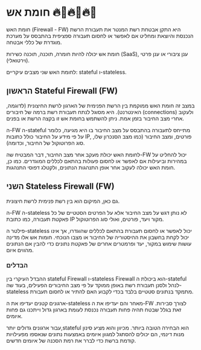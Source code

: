 # חומת אש 🔥🧱🔥🧱🔥🧱


חומת האש (Firewall - FW) היא התקן אבטחת רשת המנטר את תעבורת הרשת הנכנסת והיוצאת ומחליט אם לאפשר או לחסום תעבורה ספציפית בהתבסס על מערכת מוגדרת של כללי אבטחה.

חומת אש יכולה להיות חומרה, תוכנה, תוכנה כשירות (SaaS), ענן ציבורי או ענן פרטי (וירטואלי). 

לחומת האש שני מצבים עיקריים: stateful ו-stateless.

## הראשון Stateful Firewall (FW)
במצב זה חומת האש ממוקמת בין הרשת הפנימית של הארגון לרשת החיצונית (לדוגמה, האינטרנט). היא מסוגל לנתח תעבורת רשת ברמה של חיבורים (connections) ולעקוב אחרי מצב החיבור בזמן אמת. ניתן להשתמש בחומת אש זו בקצה הרשת או בפנים.

ה-FW ה-stateful מתייחס לתעבורה בהתבסס על מצב החיבור בו היא מגיעה, כלומר על פי מידע על החיבור כולל כתובות IP, פורטים, ומצב החיבור (כמו מצב הסנכרון שלו, סוג הפרוטוקול של החיבור, וכדומה).
 
לחומת האש יכולת מעקב אחר מצב החיבור, דבר המבטיח שה-FW יכול להחליט על במהירות וביעילות אם לאפשר או לחסום פעולות בהתאם לכללים המוגדרים. כמו כן, חומת האש יכולה לעקוב אחר אופן התנהגות הנתונים, ולקטלג דפוסי התנהגות.

## השני Stateless Firewall (FW)
 
גם כאן, המיקום הוא בין רשת פנימית לרשת חיצונית.
 
ה-FW ה-stateless לא נותן דגש על מצב החיבור אלא על הפרטים הסטטיים של כל פאקטת תעבורה, כמו כתובת IP מקור ויעד, פורטים, ואולי סוג הפרוטוקול.

פילטר ה-stateless יכול לאפשר או לחסום תעבורת בהתאם לכללים שהוגדרו, אך אינו יכול לקחת בחשבון את ההיסטוריה של החיבור או מצבו הנוכחי. חומות אש אלו מדינה עושות שימוש במקור, יעד ופרמטרים אחרים של פאקטת נתונים כדי להבין אם הנתונים מהווים איום.

### הבדלים
ההבדל העיקרי בין stateful Firewall ו-stateless Firewall הוא ביכולת ה-stateful לנהל ולסנן תעבורת רשת באופן ממוקד על פי מצב החיבורים הפעילים, בעוד שה-stateless מתמקד בנתונים סטטיים בלבד בכדי לקבוע האם להתיר או לחסום תעבורת.

ארגונים קטנים יעדיפו את ה-stateless מאחר והם יעדיפו את ה-FW לצורך סבירות. זאת בגלל שבטח תהיה פחות תעבורה נכנסת לעומת בארגון גדול וייתכנו גם פחות איומים. 

עבור ארגונים גדולים יותר,stateful הוא הבחירה הטובה ביותר. מכיוון והוא מציע סינון מנות דינמי, הם יכולים להסתגל למגוון איומים באמצעות נתונים שנאספו מפעילויות קודמת ברשת כדי לברר את רמת הסכנה של איומים חדשים.
